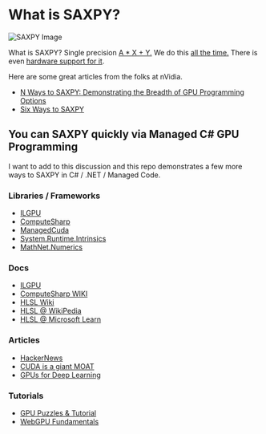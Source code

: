 # What is SAXPY?
![SAXPY Image](https://developer-blogs.nvidia.com/wp-content/uploads/2021/03/SAXPY.png)

What is SAXPY?  Single precision [A * X + Y.](https://en.wikipedia.org/wiki/Basic_Linear_Algebra_Subprograms#Level_1)  We do this [all the time.](https://en.wikipedia.org/wiki/Multiply%E2%80%93accumulate_operation)  There is even [hardware support for it](https://en.wikipedia.org/wiki/FMA_instruction_set).

Here are some great articles from the folks at nVidia.
- [N Ways to SAXPY: Demonstrating the Breadth of GPU Programming Options](https://developer.nvidia.com/blog/n-ways-to-saxpy-demonstrating-the-breadth-of-gpu-programming-options/)
- [Six Ways to SAXPY](https://developer.nvidia.com/blog/six-ways-saxpy/)

## You can SAXPY quickly via Managed C# GPU Programming
I want to add to this discussion and this repo demonstrates a few more ways to SAXPY in C# / .NET / Managed Code.

### Libraries / Frameworks
- [ILGPU](https://ilgpu.net/)
- [ComputeSharp](https://github.com/Sergio0694/ComputeSharp)
- [ManagedCuda](https://github.com/kunzmi/managedCuda)
- [System.Runtime.Intrinsics](https://learn.microsoft.com/en-us/dotnet/api/system.runtime.intrinsics.x86.fma.multiplyadd?view=net-9.0)
- [MathNet.Numerics](https://numerics.mathdotnet.com/)
### Docs
- [ILGPU](https://ilgpu.net/docs/)
- [ComputeSharp WIKI](https://github.com/Sergio0694/ComputeSharp/wiki/3.-Getting-started-%F0%9F%93%96)
- [HLSL Wiki](https://en.wikibooks.org/wiki/Cg_Programming/Unity/Compute_Shaders)
- [HLSL @ WikiPedia](https://en.wikipedia.org/wiki/High-Level_Shader_Language)
- [HLSL @ Microsoft Learn](https://learn.microsoft.com/en-us/windows/win32/direct3dhlsl/dx-graphics-hlsl)
### Articles
- [HackerNews](https://news.ycombinator.com/item?id=40393873)
- [CUDA is a giant MOAT](https://weightythoughts.com/p/cuda-is-still-a-giant-moat-for-nvidia)
- [GPUs for Deep Learning](https://timdettmers.com/2023/01/30/which-gpu-for-deep-learning/comment-page-1/)
### Tutorials
- [GPU Puzzles & Tutorial](https://www.youtube.com/watch?v=K4T-YwsOxrM)
- [WebGPU Fundamentals](https://webgpufundamentals.org/webgpu/lessons/webgpu-fundamentals.html)
